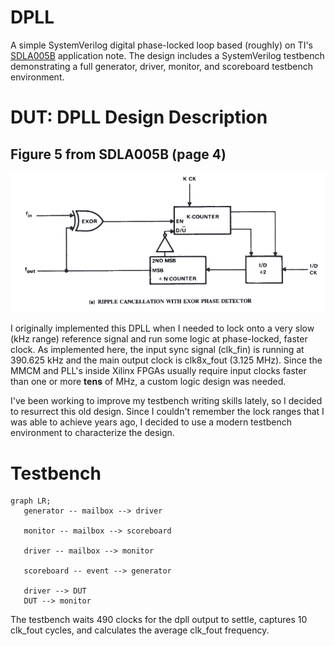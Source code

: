 # DPLL

A simple SystemVerilog digital phase-locked loop based (roughly) on TI's [SDLA005B](http://www.ti.com/lit/an/sdla005b/sdla005b.pdf) application note. The design includes a SystemVerilog testbench demonstrating a full generator, driver, monitor, and scoreboard testbench environment.

# DUT: DPLL Design Description
## Figure 5 from SDLA005B (page 4) 
![dpll_figure](dpll_figure.png)

I originally implemented this DPLL when I needed to lock onto a very slow (kHz range) reference signal and run some logic at phase-locked, faster clock. As implemented here, the input sync signal (clk_fin) is running at 390.625 kHz and the main output clock is clk8x_fout (3.125 MHz). Since the MMCM and PLL's inside Xilinx FPGAs usually require input clocks faster than one or more **tens** of MHz, a custom logic design was needed.

I've been working to improve my testbench writing skills lately, so I decided to resurrect this old design. Since I couldn't remember the lock ranges that I was able to achieve years ago, I decided to use a modern testbench environment to characterize the design.

# Testbench
```mermaid
graph LR;
   generator -- mailbox --> driver

   monitor -- mailbox --> scoreboard

   driver -- mailbox --> monitor

   scoreboard -- event --> generator

   driver --> DUT
   DUT --> monitor
```

The testbench waits 490 clocks for the dpll output to settle, captures 10 clk_fout cycles, and calculates the average clk_fout frequency.
